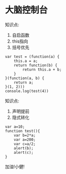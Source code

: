 # 大脑控制台

知识点:
1. 自启函数
1. this指向
1. 括号优先
```
var test = (function(a) {
	this.a = a;
	return function(b) {
		return this.a + b;
	}
}(function(a, b) {
	return a;
}(1, 2)))
console.log(test(4))
```

知识点:
1. 声明提前
1. 隐式转化
```
var a=10;
function test(){
	var b=2*a;
	var a=200;
	var c=a/2;
	alert(b);
	alert(c);
}
```
加油!小健!
